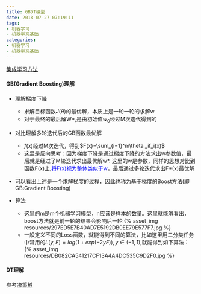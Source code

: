 ```yaml
---
title: GBDT模型
date: 2018-07-27 07:19:11
tags: 
- 机器学习
- 机器学习基础
categories: 
- 机器学习
- 机器学习基础
---
```


[集成学习方法](https://yuancl.github.io/2018/07/24/nlp/集成学习方法/)

#### GB(Gradient Boosting)理解
- 理解梯度下降
  - 求解目标函数$J(\theta)$的最优解，本质上是一轮一轮的求解w
  - 对于最终的最后解W*,是由初始值$w_0$经过M次迭代得到的
  
- 对比理解多轮迭代后的GB函数最优解
  - $f(x)$经过M次迭代，得到$F(x)=\sum_{i=1}^m\theta _if_i(x)$
  - 这里是反向思考：因为梯度下降是通过梯度下降的方法求出w参数值，最后就是经过了M轮迭代求出最优解w*.  这里的w是参数，同样的思想对比到函数F(x)上,<font color='blue'>将F(x)视为整体类似于w</font>，最后通过多轮迭代求出F*(x)最优解

- 可以看出上述是一个求解梯度的过程，因此也称为基于梯度的Boost方法(即GB:Gradient Boosting)

- 算法
  - 这里的m是m个机器学习模型，n应该是样本的数量。这里就能够看出，boost方法就是前一轮的结果会影响后一轮
  {% asset_img resources/297ED5E7B40AD7E5192DB0EE79E577F7.jpg %}
  - 一般定义不同的Loss函数，就能得到不同的算法，比如这里用二分类任务中常用的$L(y,F)=log(1+exp(-2yF)), y \in {(-1,1)}$,就能得到如下算法：
  {% asset_img resources/DB082CA541217CF13A4A4DC535C9D2F0.jpg %}

#### DT理解
参考[决策树](https://yuancl.github.io/2018/08/06/ml/决策树/)